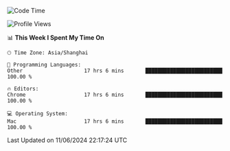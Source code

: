 <!--START_SECTION:waka-->
![Code Time](http://img.shields.io/badge/Code%20Time-2%2C359%20hrs%204%20mins-blue)

![Profile Views](http://img.shields.io/badge/Profile%20Views-0-blue)

📊 **This Week I Spent My Time On** 

```text
🕑︎ Time Zone: Asia/Shanghai

💬 Programming Languages: 
Other                    17 hrs 6 mins       █████████████████████████   100.00 % 

🔥 Editors: 
Chrome                   17 hrs 6 mins       █████████████████████████   100.00 % 

💻 Operating System: 
Mac                      17 hrs 6 mins       █████████████████████████   100.00 % 
```


 Last Updated on 11/06/2024 22:17:24 UTC
<!--END_SECTION:waka-->